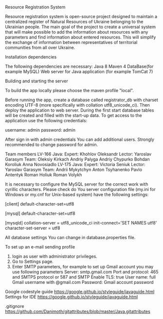 Resource Registration System

Resource registration system is open-source project designed to maintain a centralized register of Natural Resources of Ukraine belonging to the Ukrainian people. The main goal of the project to create a universal system that will make possible to add the information about resources with any parameters and find information about entered resources. This will simplify the exchange of information between representatives of territorial communities from all over Ukraine.

Installation dependencies

The following dependencies are necessary:
  Java 8
  Maven 4
  DataBase(for example MySQL)
  Web server for Java application (for example TomCat 7)
  
Building and starting the server

To build the app locally please choose the maven profile "local".

Before running the app, create a database called registrator_db with charset encoding UTF-8 (more specifically with collation utf8_unicode_ci). Then deploy the application to web server.
During the first start database tables will be created and filled with the start-up data. To get access to the application use the following credentials:

  username: admin
  password: admin

After sign in with admin credentials You can add additional users. 
Strongly recommended to change password for admin.

Team members
  LV-166 Java:
    Expert: Khohlov Oleksandr
    Lector: Yaroslav Garasym 
  Team:
    Oleksiy Kirkach
    Andriy Palyga
    Andriy Chypurko
    Bohdan Koroliuk
    Anna Novosiadlo
  LV-175 Java:
    Expert: Victoria Seniuk
    Lector: Yaroslav Garasym
  Team:
    Andrii Mykytchyn
    Anton Tsyhanenko
    Pavlo Antentyk
    Roman Holiuk
    Roman Volykh

It is necessary to configure the MySQL server for the correct work with cyrillic characters.
Please check do You server configuration file (my.ini for Windows or my.cnf for Unix-based system) have the following settings:

[client]
default-character-set=utf8

[mysql]
default-character-set=utf8

[mysqld]
collation-server = utf8_unicode_ci
init-connect='SET NAMES utf8'
character-set-server = utf8

All database settings You can change in database.properties file.

To set up an e-mail sending profile
1. login as user with administrator privileges.
2. Go to Settings page.
3. Enter SMTP parameters, for example to set up Gmail account you may use following parameters
    Server: smtp.gmail.com
    Port and protocol: 465 and SMTPS protocol or 587 and SMTP
    Enable TLS: true
    User name: full Gmail username with @gmail.com
    Password: Gmail account password


Google codestyle guide
https://google.github.io/styleguide/javaguide.html
Settings for IDE
https://google.github.io/styleguide/javaguide.html

.gitignore
https://github.com/Danimoth/gitattributes/blob/master/Java.gitattributes

